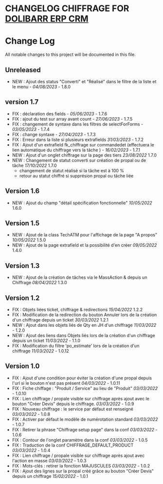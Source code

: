 # CHANGELOG CHIFFRAGE FOR [DOLIBARR ERP CRM](https://www.dolibarr.org)

# Change Log
All notable changes to this project will be documented in this file.

## Unreleased

- NEW : Ajout des status "Converti" et "Réalisé" dans le filtre de la liste et le menu - *04/08/2023* - 1.8.0
  
## version 1.7

- FIX : déclaration des fields - *05/06/2023* - 1.7.6
- FIX : ajout du test sur array avant count  - *27/06/2023* - 1.7.5   
- FIX : changement de syntaxe dans les filtres de selectForForms - *03/05/2023* - 1.7.4
- FIX : change syntaxe  - *27/04/2023* - 1.7.3  
- FIX : Erreur dans la liste si plusieurs extrafields *31/03/2023* - 1.7.2
- FIX : Ajout d'un extrafield fk_chiffrage sur commandedet (effectuera le lien automatique du chiffrage vers la tâche  ) - *16/02/2023* - 1.7.1  
- NEW : Ajout d'un onglet chiffrage sur la page des tiers *23/08/2022* 1.7.0
- NEW : Changement de statut converti sur création de propal ou de tâche *17/10/2022* 1.7.0
  - changement de statut réalisé si la tâche est à 100 %
  - retour au statut chiffré si supprésion propal ou tâche liée

## Version 1.6

- NEW : Ajout du champ "détail spécification fonctionnelle" *10/05/2022* 1.6.0

## Version 1.5

- NEW : Ajout de la class TechATM pour l'affichage de la page "A propos" *10/05/2022* 1.5.0
- NEW : Ajout de la page extrafield et la possibilité d'en créer *09/05/2022* 1.4.0

## Version 1.3

- NEW : Ajout de la création de tâches via le MassAction & depuis un Chiffrage *08/04/2022* 1.3.0

## Version 1.2

- FIX : Objets liées ticket, chiffrage & redirections *15/04/2022* 1.2.2  
- FIX : Modification de la redirection du bouton Annuler lors de la création d'un chiffrage depuis un ticket *30/03/2022* 1.2.1
- NEW : Ajout dans les objets liés de Qty en JH d'un chiffrage *11/03/2022* - 1.2.0
- NEW : Ajout des liens dans Objets liés lors de la création d'un chiffrage depuis un ticket *11/03/2022* - 1.1.0
- FIX : Modification du filtre 'po_estimate' lors de la création d'un chiffrage *11/03/2022* - 1.0.12

## Version 1.0

- FIX : Ajout d'une condition pour éviter la création d'une propal depuis l'url si le bouton n'est pas présent *04/03/2022* - 1.0.11
- FIX : Fiche chiffage : "Produit / Service" au lieu de "Produit" *03/03/2022* - 1.0.10
- FIX : Lien chiffrage / propale visible sur chiffrage après ajout avec le bouton "Créer Devis" depuis le chiffrage. *03/03/2022* - 1.0.9
- FIX : Nouveau chiffrage : le service par défaut est renseigné *03/03/2022* - 1.0.8
- FIX : Activer par défaut le modèle de numérotation standard *03/03/2022* - 1.0.7
- FIX : Retirer la phrase "Chiffrage setup page" dans la conf *03/03/2022* - 1.0.6
- FIX : Contour de l'onglet paramètre dans la conf *03/03/2022* - 1.0.5
- FIX : Traduction de la conf CHIFFRAGE_DEFAULT_PRODUCT *03/03/2022* - 1.0.4
- FIX : Lien chiffrage / propale visible sur chiffrage après ajout avec l'action en masse *03/03/2022* - 1.0.3
- FIX : Mots-clés : retirer la fonction MAJUSCULES *03/03/2022* - 1.0.2
- FIX : Ajout des lignes sur la propal créé grâce au bouton "Créer Devis" depuis un chiffrage *15/02/2022* - 1.0.1

